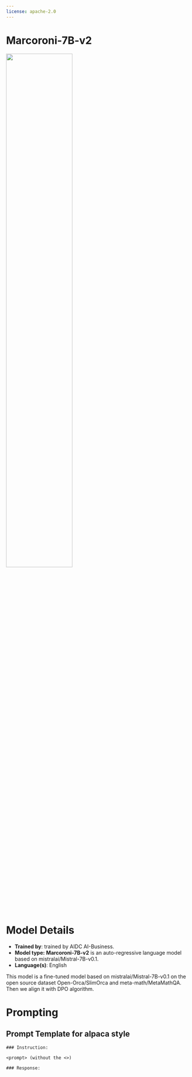 ```yaml
---
license: apache-2.0
---
```


# Marcoroni-7B-v2

<img src="https://cdn-uploads.huggingface.co/production/uploads/637aebed7ce76c3b834cea37/csBb4oC75EIh1Uw-kQC7q.png"  width = 60%>

# Model Details
* **Trained by**: trained by AIDC AI-Business.
* **Model type:**  **Marcoroni-7B-v2** is an auto-regressive language model based on mistralai/Mistral-7B-v0.1.
* **Language(s)**: English

This model is a fine-tuned model based on mistralai/Mistral-7B-v0.1 on the open source dataset Open-Orca/SlimOrca and meta-math/MetaMathQA. 
Then we align it with DPO algorithm.


# Prompting

## Prompt Template for alpaca style

```
### Instruction:

<prompt> (without the <>)

### Response:
```
